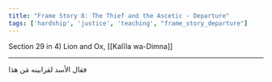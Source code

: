 ```yaml
---
title: "Frame Story 8: The Thief and the Ascetic - Departure"
tags: ['hardship', 'justice', 'teaching', "frame_story_departure"]
---
```


 Section 29 in 4) Lion and Ox, [[Kalīla wa-Dimna]]

---
فقال الأسد لقرابينه مَن هذا
